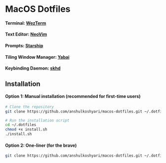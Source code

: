 # MacOS Dotfiles

#### Terminal: [WezTerm](https://wezfurlong.org/wezterm/)

#### Text Editor: [NeoVim](https://neovim.io/)

#### Prompts: [Starship](https://starship.rs/)

#### Tiling Window Manager: [Yabai](https://github.com/koekeishiya/yabai)

#### Keybinding Daemon: [skhd](https://github.com/koekeishiya/skhd)

## Installation

#### Option 1: Manual installation (recommended for first-time users)
```bash
# Clone the repository
git clone https://github.com/anshulkoshyari/macos-dotfiles.git ~/.dotfiles

# Run the installation script
cd ~/.dotfiles
chmod +x install.sh
./install.sh
```

#### Option 2: One-liner (for the brave)
```bash
git clone https://github.com/anshulkoshyari/macos-dotfiles.git ~/.dotfiles && cd ~/.dotfiles && chmod +x install.sh && ./install.sh
```
